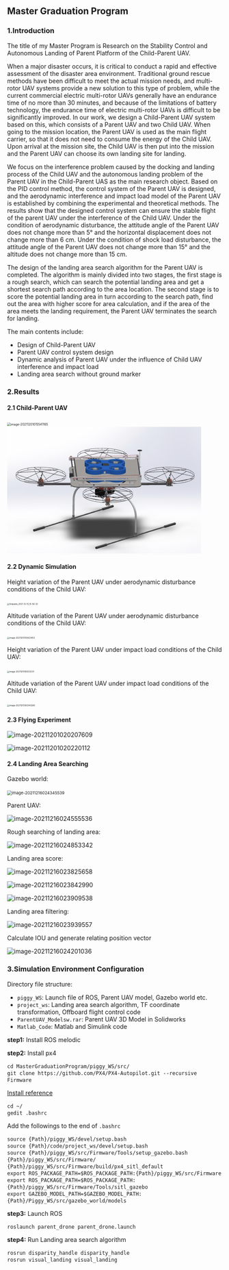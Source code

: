 ## Master Graduation Program

### 1.Introduction

 The title of my Master Program is Research on the Stability Control and  Autonomous Landing of Parent Platform of the Child-Parent UAV. 

When a major disaster occurs, it is critical to conduct a rapid and effective assessment of the disaster area environment. Traditional ground rescue methods have been difficult to meet the actual mission needs, and multi-rotor UAV systems provide a new solution to this type of problem, while the current commercial electric multi-rotor UAVs generally have an endurance time of no more than 30 minutes, and because of the limitations of battery technology, the endurance time of electric multi-rotor UAVs is difficult to be significantly improved. In our work, we design a Child-Parent UAV system based on this, which consists of a Parent UAV and two Child UAV. When going to the mission location, the Parent UAV is used as the main flight carrier, so that it does not need to consume the energy of the Child UAV. Upon arrival at the mission site, the Child UAV is then put into the mission and the Parent UAV can choose its own landing site for landing.

We focus on the interference problem caused by the docking and landing process of the Child UAV and the autonomous landing problem of the Parent UAV in the Child-Parent UAS as the main research object. Based on the PID control method, the control system of the Parent UAV is designed, and the aerodynamic interference and impact load model of the Parent UAV is established by combining the experimental and theoretical methods. The results show that the designed control system can ensure the stable flight of the parent UAV under the interference of the Child UAV. Under the condition of aerodynamic disturbance, the attitude angle of the Parent UAV does not change more than 5° and the horizontal displacement does not change more than 6 cm. Under the condition of shock load disturbance, the attitude angle of the Parent UAV does not change more than 15° and the altitude does not change more than 15 cm.

The design of the landing area search algorithm for the Parent UAV is completed. The algorithm is mainly divided into two stages, the first stage is a rough search, which can search the potential landing area and get a shortest search path according to the area location. The second stage is to score the potential landing area in turn according to the search path, find out the area with higher score for area calculation, and if the area of the area meets the landing requirement, the Parent UAV terminates the search for landing.

The main contents include:

- Design of Child-Parent UAV
- Parent UAV control system design
- Dynamic analysis of Parent UAV under the influence of Child UAV interference and impact load
- Landing area search without ground marker



### 2.Results

#### 2.1 Child-Parent UAV

<img src="https://piggyhero.gitee.io/pic/img/20211216032310.png" alt="image-20211201015541165" style="zoom:50%;" />

<img src="README.assets/20211216032310.png" alt="20211216032310" style="zoom:50%;" />

#### 2.2 Dynamic Simulation

Height variation of the Parent UAV under aerodynamic disturbance conditions of the Child UAV:

<img src="https://piggyhero.gitee.io/pic/img/20211216032319.png" alt="Snipaste_2021-12-15_15-56-32" style="zoom: 33%;" />

Altitude variation of the Parent UAV under aerodynamic disturbance conditions of the Child UAV:

<img src="https://piggyhero.gitee.io/pic/img/20211216032329.png" alt="image-20211215155823453" style="zoom: 33%;" />

Height variation of the Parent UAV under impact load conditions of the Child UAV:

<img src="https://piggyhero.gitee.io/pic/img/20211216032334.png" alt="image-20211215160212331" style="zoom: 33%;" />

Altitude variation of the Parent UAV under impact load conditions of the Child UAV:

<img src="https://piggyhero.gitee.io/pic/img/20211216032340.png" alt="image-20211215160340280" style="zoom: 33%;" />



#### 2.3 Flying Experiment

<img src="https://piggyhero.gitee.io/pic/img/20211216032348.png" alt="image-20211201020207609"  />

![image-20211201020220112](https://gitee.com/piggyhero/pic/raw/master/img/20211215155425.png)



#### 2.4 Landing Area Searching

Gazebo world: 

<img src="https://piggyhero.gitee.io/pic/img/20211216024345.png" alt="image-20211216024345539" style="zoom:67%;" />

Parent UAV:

![image-20211216024555536](https://piggyhero.gitee.io/pic/img/20211216024555.png)

Rough searching of landing area:

![image-20211216024853342](https://piggyhero.gitee.io/pic/img/20211216024853.png)



Landing area score:

![image-20211216023825658](https://piggyhero.gitee.io/pic/img/20211216023825.png)

![image-20211216023842990](https://piggyhero.gitee.io/pic/img/20211216023843.png)

![image-20211216023909538](https://piggyhero.gitee.io/pic/img/20211216023909.png)

Landing area filtering:

![image-20211216023939557](https://piggyhero.gitee.io/pic/img/20211216023939.png)

Calculate IOU and generate relating position vector

![image-20211216024201036](https://piggyhero.gitee.io/pic/img/20211216024201.png)





### 3.Simulation Environment Configuration

Directory file structure:

- `piggy_WS`: Launch file of ROS, Parent UAV model, Gazebo world etc.
- `project_ws`: Landing area search algorithm, TF coordinate transformation, Offboard flight control code
- `ParentUAV_Modelsw.rar`: Parent UAV 3D Model in Solidworks
- `Matlab_Code`: Matlab and Simulink code



**step1:** Install ROS melodic

**step2:** Install px4

```
cd MasterGraduationProgram/piggy_WS/src/
git clone https://github.com/PX4/PX4-Autopilot.git --recursive Firmware
```

[Install reference](https://docs.px4.io/master/en/dev_setup/dev_env_linux_ubuntu.html#gazebo-jmavsim-and-nuttx-pixhawk-targets)

```
cd ~/
gedit .bashrc
```

Add the followings to the end of `.bashrc`

```
source {Path}/piggy_WS/devel/setup.bash
source {Path}/code/project_ws/devel/setup.bash
source {Path}/piggy_WS/src/Firmware/Tools/setup_gazebo.bash {Path}/piggy_WS/src/Firmware/ {Path}/piggy_WS/src/Firmware/build/px4_sitl_default
export ROS_PACKAGE_PATH=$ROS_PACKAGE_PATH:{Path}/piggy_WS/src/Firmware
export ROS_PACKAGE_PATH=$ROS_PACKAGE_PATH:{Path}/piggy_WS/src/Firmware/Tools/sitl_gazebo
export GAZEBO_MODEL_PATH=$GAZEBO_MODEL_PATH:{Path}/Piggy_WS/src/gazebo_world/models
```

**step3:** Launch ROS

```
roslaunch parent_drone parent_drone.launch
```

**step4:** Run Landing area search algorithm

```
rosrun disparity_handle disparity_handle
rosrun visual_landing visual_landing
```

### 
